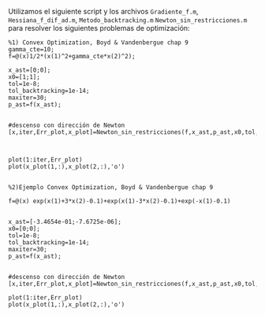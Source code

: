 Utilizamos el siguiente script y los archivos `Gradiente_f.m`, `Hessiana_f_dif_ad.m`, `Metodo_backtracking.m` `Newton_sin_restricciones.m` para resolver los siguientes problemas de optimización:

```
%1) Convex Optimization, Boyd & Vandenbergue chap 9
gamma_cte=10;
f=@(x)1/2*(x(1)^2+gamma_cte*x(2)^2);
 
x_ast=[0;0];
x0=[1;1];
tol=1e-8;
tol_backtracking=1e-14;
maxiter=30;
p_ast=f(x_ast);
 
 
#descenso con dirección de Newton
[x,iter,Err_plot,x_plot]=Newton_sin_restricciones(f,x_ast,p_ast,x0,tol,tol_backtracking,maxiter)
 
 
 
plot(1:iter,Err_plot)
plot(x_plot(1,:),x_plot(2,:),'o')
 
 
%2)Ejemplo Convex Optimization, Boyd & Vandenbergue chap 9
 
f=@(x) exp(x(1)+3*x(2)-0.1)+exp(x(1)-3*x(2)-0.1)+exp(-x(1)-0.1)
 
 
x_ast=[-3.4654e-01;-7.6725e-06];
x0=[0;0];
tol=1e-8;
tol_backtracking=1e-14;
maxiter=30;
p_ast=f(x_ast);
 
 
#descenso con dirección de Newton
[x,iter,Err_plot,x_plot]=Newton_sin_restricciones(f,x_ast,p_ast,x0,tol,tol_backtracking,maxiter)
 
plot(1:iter,Err_plot)
plot(x_plot(1,:),x_plot(2,:),'o')
```


